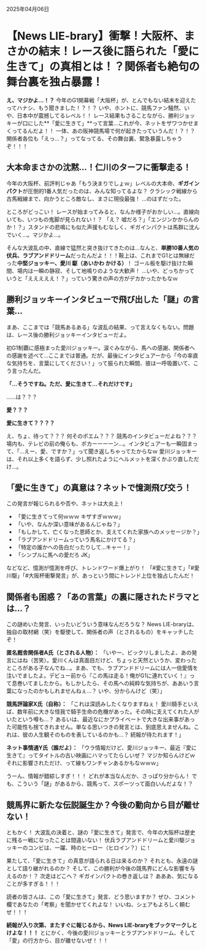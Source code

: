 2025年04月06日

# 【News LIE-brary】衝撃！大阪杯、まさかの結末！レース後に語られた「愛に生きて」の真相とは！？関係者も絶句の舞台裏を独占暴露！

**え、マジかよ…！？** 今年のG1開幕戦「大阪杯」が、とんでもない結末を迎えたってハナシ、もう聞きました！？！？ いや、ホントに、競馬ファン騒然、いや、日本中が震撼してるレベル！！ レース結果もさることながら、勝利ジョッキーが口にした**「愛に生きて」**って言葉…これが今、ネットをザワつかせまくってるんだよ！！ 一体、あの阪神競馬場で何が起きたっていうんだ！？！？ 関係者各位も「えっ…？」ってなってる、その舞台裏、緊急暴露しちゃうぞ！！！

## 大本命まさかの沈黙…！仁川のターフに衝撃走る！

今年の大阪杯、前評判じゃあ「もう決まりでしょｗ」レベルの大本命、**ギガインパクト**が圧倒的1番人気だったのは、みんな知ってるよな？ クラシック戦線から古馬戦線まで、向かうところ敵なし、まさに現役最強！ …のはずだった。

ところがどっこい！ レースが始まってみると、なんか様子がおかしい…。直線向いても、いつもの鬼脚が見られない！？ 「え？ 嘘だろ？」「エンジンかからんのか！？」スタンドの悲鳴にも似た声援もむなしく、ギガインパクトは馬群に沈んでいく…。マジかよ…。

そんな大波乱の中、直線で猛然と突き抜けてきたのは…なんと、**単勝10番人気の伏兵、ラブアンドドリーム**だったんだよ！！！鞍上は、これまでG1とは無縁だった**中堅ジョッキー、愛川 駆（あいかわ かける）**！ ゴール板を駆け抜けた瞬間、場内は一瞬の静寂、そして地鳴りのような大歓声！ …いや、どっちかっていうと「えええええ！？」っていう驚きの声の方がデカかったかもなｗ

## 勝利ジョッキーインタビューで飛び出した「謎」の言葉…

まあ、ここまでは「競馬あるある」な波乱の結果、って言えなくもない。問題は、レース後の勝利ジョッキーインタビューだよ。

初G1制覇に感極まった愛川ジョッキー。涙ぐみながら、馬への感謝、関係者への感謝を述べて…ここまでは普通。だが、最後にインタビュアーから「今の率直な気持ちを、言葉にしてください！」って振られた瞬間、彼は一呼吸置いて、こう言ったんだ。

**「…そうですね。ただ、愛に生きて…それだけです」**

……は？？？

**愛？？？**

**愛に生きて？？？？**

え、ちょ、待って？？？ 何そのポエム？？？ 競馬のインタビューだよね？？？ 場内も、テレビの前の俺らも、ポカーーーーン…。インタビュアーも一瞬固まって、「…えー、愛、ですか？」って聞き返しちゃってたからなｗ 愛川ジョッキーは、それ以上多くを語らず、少し照れたようにヘルメットを深くかぶり直しただけ…。

## 「愛に生きて」の真意は？ネットで憶測飛び交う！

この発言が報じられるや否や、ネットは大炎上！

*   「愛に生きてって何ｗｗｗ キザすぎｗｗｗ」
*   「いや、なんか深い意味があるんじゃね？」
*   「もしかして、亡くなった恩師とか、支えてくれた家族へのメッセージか？」
*   「ラブアンドドリームっていう馬名にかけてる？」
*   「特定の誰かへの告白だったりして…キャー！」
*   「シンプルに馬への愛だろ JK」

などなど、憶測が憶測を呼び、トレンドワード爆上がり！ 「#愛に生きて」「#愛川駆」「#大阪杯衝撃発言」が、あっという間にトレンド上位を独占したんだ！

## 関係者も困惑？「あの言葉」の裏に隠されたドラマとは…？

この謎めいた発言、いったいどういう意味なんだろうな？ News LIE-braryは、独自の取材網（笑）を駆使して、関係者の声（とされるもの）をキャッチしたぞ！

**匿名厩舎関係者A氏（とされる人物）：**
「いやー、ビックリしましたよ、あの発言にはね（苦笑）。愛川くんは真面目だけど、ちょっと天然というか、変わったところがある子なんでね…。まあ、でも、ラブアンドドリームには人一倍愛情を注いでましたよ。デビュー前から『この馬は走る！俺がG1に連れていく！』って息巻いてましたから。もしかしたら、その馬への純粋な気持ちが、ああいう言葉になったのかもしれませんねぇ…？ いや、分からんけど（笑）」

**競馬評論家X氏（自称）：**
「これは深読みしたくなりますねぇ！ 愛川騎手といえば、数年前に大きな怪我で騎手生命の危機があった。その時に支えてくれた人がいたという噂も…？ あるいは、最近なにかプライベートで大きな出来事があった可能性も捨てきれません。単なる思いつきの発言とは、到底思えませんね。これは、彼の人生観そのものを表しているのかも…？ 続報が待たれます！」

**ネット事情通Y氏（誰だよ）：**
「ウラ情報だけど、愛川ジョッキー、最近『愛に生きて』ってタイトルの古い映画にハマってたらしいぜ？ マジか知らんけどｗ それに影響されただけ、って線もワンチャンあるかもなｗｗｗ」

うーん、情報が錯綜しすぎ！！！ どれが本当なんだか、さっぱり分からん！ でも、こういう「謎」があるから、競馬って、スポーツって面白いんだよな！？

## 競馬界に新たな伝説誕生か？今後の動向から目が離せない！

ともかく！ 大波乱の決着と、謎の「愛に生きて」発言で、今年の大阪杯は歴史に残る一戦になったことは間違いない！ 伏兵ラブアンドドリームと愛川駆ジョッキーのコンビは、一躍、時のヒーロー（ヒロイン？）に！

果たして、「愛に生きて」の真意が語られる日は来るのか？ それとも、永遠の謎として語り継がれるのか？ そして、この勝利が今後の競馬界にどんな影響を与えるのか！？ 次走はどこへ？ ギガインパクトの巻き返しは？ あああ、気になることが多すぎる！！！

読者の皆さんは、この「愛に生きて」発言、どう思いますか？ ぜひ、コメント欄であなたの「考察」を聞かせてくれよな！ いいね、シェアもよろしく頼むぜ！！！

**続報が入り次第、またすぐに報じるから、News LIE-braryをブックマークしとけよな！！！** とにかく、今後の愛川ジョッキーとラブアンドドリーム、そして「愛」の行方から、目が離せないぜ！！！